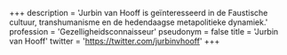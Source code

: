 +++
description = 'Jurbin van Hooff is geïnteresseerd in de Faustische cultuur, transhumanisme en de hedendaagse metapolitieke dynamiek.'
profession = 'Gezelligheidsconnaisseur'
pseudonym = false
title = 'Jurbin van Hooff'
twitter = 'https://twitter.com/jurbinvhooff'
+++
